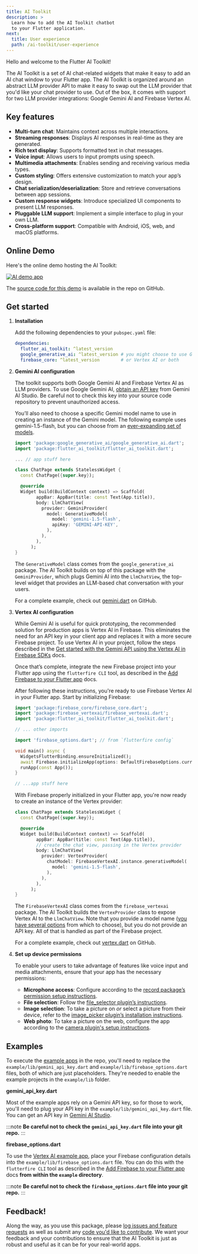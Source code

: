 ```yaml
---
title: AI Toolkit
description: >
  Learn how to add the AI Toolkit chatbot
  to your Flutter application.
next:
  title: User experience
  path: /ai-toolkit/user-experience
---
```


Hello and welcome to the Flutter AI Toolkit!

The AI Toolkit is a set of AI chat-related widgets that make
it easy to add an AI chat window to your Flutter app.
The AI Toolkit is organized around an abstract
LLM provider API to make it easy to swap out the
LLM provider that you'd like your chat provider to use.
Out of the box, it comes with support for two LLM provider
integrations: Google Gemini AI and Firebase Vertex AI.

## Key features

* **Multi-turn chat**: Maintains context across multiple interactions.
* **Streaming responses**: Displays AI responses in
  real-time as they are generated.
* **Rich text display**: Supports formatted text in chat messages.
* **Voice input**: Allows users to input prompts using speech.
* **Multimedia attachments**: Enables sending and
  receiving various media types.
* **Custom styling**: Offers extensive customization to
  match your app’s design.
* **Chat serialization/deserialization**: Store and retrieve conversations
  between app sessions.
* **Custom response widgets**: Introduce specialized UI components
  to present LLM responses.
* **Pluggable LLM support**: Implement a simple interface to plug
  in your own LLM.
* **Cross-platform support**: Compatible with Android, iOS, web,
  and macOS platforms.

## Online Demo

Here's the online demo hosting the AI Toolkit:

<a href="https://flutter-ai-toolkit-examp-60bad.web.app/">
<img src="/assets/images/docs/ai-toolkit/ai-toolkit-app.png" alt="AI demo app">
</a>

The [source code for this demo][src-code] is available in the repo on GitHub.

[src-code]: {{site.github}}/flutter/ai/blob/main/example/lib/demo/demo.dart

## Get started

<ol markdown="1">
<li markdown="1"><b>Installation</b>

Add the following dependencies to your `pubspec.yaml` file:

```yaml
dependencies:
  flutter_ai_toolkit: ^latest_version
  google_generative_ai: ^latest_version # you might choose to use Gemini,
  firebase_core: ^latest_version        # or Vertex AI or both
```
</li>

<li markdown="1"><b>Gemini AI configuration</b>

The toolkit supports both Google Gemini AI and
Firebase Vertex AI as LLM providers.
To use Google Gemini AI,
[obtain an API key][] from Gemini AI Studio.
Be careful not to check this key into your source code
repository to prevent unauthorized access.

[obtain an API key]: https://aistudio.google.com/app/apikey

You’ll also need to choose a specific Gemini model name
to use in creating an instance of the Gemini model.
The following example uses gemini-1.5-flash,
but you can choose from an [ever-expanding set of models][models].

[models]: https://ai.google.dev/gemini-api/docs/models/gemini


```dart
import 'package:google_generative_ai/google_generative_ai.dart';
import 'package:flutter_ai_toolkit/flutter_ai_toolkit.dart';

... // app stuff here

class ChatPage extends StatelessWidget {
  const ChatPage({super.key});

  @override
  Widget build(BuildContext context) => Scaffold(
        appBar: AppBar(title: const Text(App.title)),
        body: LlmChatView(
          provider: GeminiProvider(
            model: GenerativeModel(
              model: 'gemini-1.5-flash',
              apiKey: 'GEMINI-API-KEY',
            ),
          ),
        ),
      );
}
```

The `GenerativeModel` class comes from the
`google_generative_ai` package.
The AI Toolkit builds on top of this package with
the `GeminiProvider`, which plugs Gemini AI into the
`LlmChatView`, the top-level widget that provides an
LLM-based chat conversation with your users.

For a complete example, check out [gemini.dart][] on GitHub.

[gemini.dart]: {{site.github}}/flutter/ai/blob/main/example/lib/gemini/gemini.dart
</li>

<li markdown="1"><b>Vertex AI configuration</b>

While Gemini AI is useful for quick prototyping,
the recommended solution for production apps is
Vertex AI in Firebase. This eliminates the need
for an API key in your client app and replaces it
with a more secure Firebase project.
To use Vertex AI in your project,
follow the steps described in the
[Get started with the Gemini API using the Vertex AI in Firebase SDKs][vertex] docs.

[vertex]: https://firebase.google.com/docs/vertex-ai/get-started?platform=flutter

Once that’s complete, integrate the new Firebase project
into your Flutter app using the `flutterfire CLI` tool,
as described in the [Add Firebase to your Flutter app][firebase] docs.

[firebase]: https://firebase.google.com/docs/flutter/setup

After following these instructions,
you're ready to use Firebase Vertex AI in your Flutter app.
Start by initializing Firebase:

```dart
import 'package:firebase_core/firebase_core.dart';
import 'package:firebase_vertexai/firebase_vertexai.dart';
import 'package:flutter_ai_toolkit/flutter_ai_toolkit.dart';

// ... other imports

import 'firebase_options.dart'; // from `flutterfire config`

void main() async {
  WidgetsFlutterBinding.ensureInitialized();
  await Firebase.initializeApp(options: DefaultFirebaseOptions.currentPlatform);
  runApp(const App());
}

// ...app stuff here
```

With Firebase properly initialized in your Flutter app,
you're now ready to create an instance of the Vertex provider:

```dart
class ChatPage extends StatelessWidget {
  const ChatPage({super.key});

  @override
  Widget build(BuildContext context) => Scaffold(
        appBar: AppBar(title: const Text(App.title)),
        // create the chat view, passing in the Vertex provider
        body: LlmChatView(
          provider: VertexProvider(
            chatModel: FirebaseVertexAI.instance.generativeModel(
              model: 'gemini-1.5-flash',
            ),
          ),
        ),
      );
}
```


The `FirebaseVertexAI` class comes from the
`firebase_vertexai` package. The AI Toolkit
builds the `VertexProvider` class to expose
Vertex AI to the `LlmChatView`.
Note that you provide a model name
([you have several options][options] from which to choose),
but you do not provide an API key.
All of that is handled as part of the Firebase project.

For a complete example, check out [vertex.dart][] on GitHub.

[options]: https://firebase.google.com/docs/vertex-ai/gemini-models#available-model-names
[vertex.dart]: {{site.github}}/flutter/ai/blob/main/example/lib/vertex/vertex.dart
</li>

<li markdown="1"><b>Set up device permissions</b>

To enable your users to take advantage of features
like voice input and media attachments,
ensure that your app has the necessary permissions:

* **Microphone access**: Configure according to the
  [record package’s permission setup instructions][record].
* **File selection**: Follow the [file_selector plugin’s instructions][file].
* **Image selection**: To take a picture on _or_ select a picture from their
  device, refer to the
  [image_picker plugin’s installation instructions][image_picker].
* **Web photo**: To take a picture on the web, configure the app
  according to the [camera plugin's setup instructions][camera].

[camera]: {{site.pub-pkg}}/camera#setup
[file]: {{site.pub-pkg}}/file_selector#usage
[image_picker]: {{site.pub-pkg}}/image_picker#installation
[record]: {{site.pub-pkg}}/record#setup-permissions-and-others
</li>
</ol>

## Examples

To execute the [example apps][] in the repo,
you'll need to replace the `example/lib/gemini_api_key.dart`
and `example/lib/firebase_options.dart` files,
both of which are just placeholders. They're needed
to enable the example projects in the `example/lib` folder.

**gemini_api_key.dart**

Most of the example apps rely on a Gemini API key,
so for those to work, you'll need to plug your API key
in the `example/lib/gemini_api_key.dart` file.
You can get an API key in [Gemini AI Studio][].

:::note
**Be careful not to check the `gemini_api_key.dart` file into your git repo.**
:::

**firebase_options.dart**

To use the [Vertex AI example app][vertex-ex],
place your Firebase configuration details
into the `example/lib/firebase_options.dart` file.
You can do this with the `flutterfire CLI` tool as described
in the [Add Firebase to your Flutter app][add-fb] docs
**from within the `example` directory**.

:::note
**Be careful not to check the `firebase_options.dart`
file into your git repo.**
:::

## Feedback!

Along the way, as you use this package,
please [log issues and feature requests][file-issues] as well as
submit any [code you'd like to contribute][submit].
We want your feedback and your contributions
to ensure that the AI Toolkit is just as robust and useful
as it can be for your real-world apps.

[add-fb]: https://firebase.google.com/docs/flutter/setup
[example apps]: {{site.github}}/flutter/ai/tree/main/example/lib
[file-issues]: {{site.github}}/flutter/ai/issues
[Gemini AI Studio]: https://aistudio.google.com/app/apikey
[submit]: {{site.github}}/flutter/ai/pulls
[vertex-ex]: {{site.github}}/flutter/ai/blob/main/example/lib/vertex/vertex.dart
